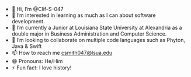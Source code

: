 - 👋 Hi, I’m @Clif-S-047
- 👀 I’m interested in learning as much as I can about software development.
- 🌱 I’m currently a Junior at Louisiana State University at Alexandria as a double major in Business Administration and Computer Science.
- 💞️ I’m looking to collaborate on multiple code languages such as Phyton, Java & Swift
- 📫 How to reach me csmith047@lsua.edu
- 😄 Pronouns: He/Him
- ⚡ Fun fact: I love history!

<!---
Clif-S-047/Clif-S-047 is a ✨ special ✨ repository because its `README.md` (this file) appears on your GitHub profile.
You can click the Preview link to take a look at your changes.
--->
